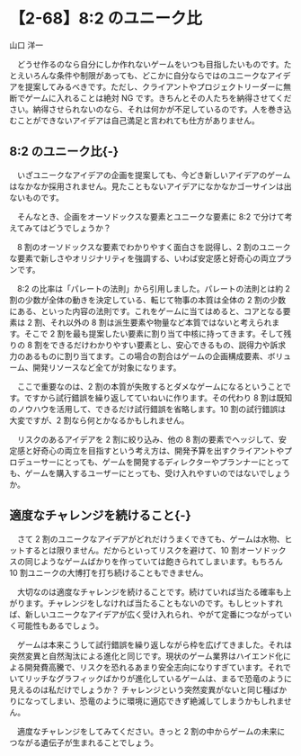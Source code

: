 # 【2-68】8:2 のユニーク比

<div class="author">山口 洋一</div>

　どうせ作るのなら自分にしか作れないゲームをいつも目指したいものです。たとえいろんな条件や制限があっても、どこかに自分ならではのユニークなアイデアを提案してみるべきです。ただし、クライアントやプロジェクトリーダーに無断でゲームに入れることは絶対 NG です。きちんとその人たちを納得させてください。納得させられないのなら、それは何かが不足しているのです。人を巻き込むことができないアイデアは自己満足と言われても仕方がありません。

## 8:2 のユニーク比{-}

　いざユニークなアイデアの企画を提案しても、今どき新しいアイデアのゲームはなかなか採用されません。見たこともないアイデアになかなかゴーサインは出ないものです。

　そんなとき、企画をオーソドックスな要素とユニークな要素に 8:2 で分けて考えてみてはどうでしょうか？

　8 割のオーソドックスな要素でわかりやすく面白さを説得し、2 割のユニークな要素で新しさやオリジナリティを強調する、いわば安定感と好奇心の両立プランです。

　8:2 の比率は「パレートの法則」から引用しました。パレートの法則とは約 2 割の少数が全体の動きを決定している、転じて物事の本質は全体の 2 割の少数にある、といった内容の法則です。これをゲームに当てはめると、コアとなる要素は 2 割、それ以外の 8 割は派生要素や物量など本質ではないと考えられます。そこで 2 割を最も提案したい要素に割り当て中核に持ってきます。そして残りの 8 割をできるだけわかりやすい要素とし、安心できるもの、説得力や訴求力のあるものに割り当てます。この場合の割合はゲームの企画構成要素、ボリューム、開発リソースなど全てが対象になります。

　ここで重要なのは、2 割の本質が失敗するとダメなゲームになるということです。ですから試行錯誤を繰り返してていねいに作ります。その代わり 8 割は既知のノウハウを活用して、できるだけ試行錯誤を省略します。10 割の試行錯誤は大変ですが、2 割なら何とかなるかもしれません。

　リスクのあるアイデアを 2 割に絞り込み、他の 8 割の要素でヘッジして、安定感と好奇心の両立を目指すという考え方は、開発予算を出すクライアントやプロデューサーにとっても、ゲームを開発するディレクターやプランナーにとっても、ゲームを購入するユーザーにとっても、受け入れやすいのではないでしょうか。

## 適度なチャレンジを続けること{-}

　さて 2 割のユニークなアイデアがどれだけうまくできても、ゲームは水物、ヒットするとは限りません。だからといってリスクを避けて、10 割オーソドックスの同じようなゲームばかりを作っていては飽きられてしまいます。もちろん 10 割ユニークの大博打を打ち続けることもできません。

　大切なのは適度なチャレンジを続けることです。続けていれば当たる確率も上がります。チャレンジをしなければ当たることもないのです。もしヒットすれば、新しいユニークなアイデアが広く受け入れられ、やがて定番につながっていく可能性もあるでしょう。

　ゲームは本来こうして試行錯誤を繰り返しながら枠を広げてきました。それは突然変異と自然淘汰による進化と同じです。現状のゲーム業界はハイエンド化による開発費高騰で、リスクを恐れるあまり安全志向になりすぎています。それでいてリッチなグラフィックばかりが進化しているゲームは、まるで恐竜のように見えるのは私だけでしょうか？ チャレンジという突然変異がないと同じ種ばかりになってしまい、恐竜のように環境に適応できず絶滅してしまうかもしれません。

　適度なチャレンジをしてみてください。きっと 2 割の中からゲームの未来につながる遺伝子が生まれることでしょう。
